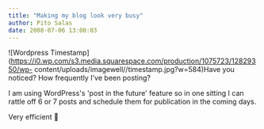 ```yaml
---
title: "Making my blog look very busy"
author: Pito Salas
date: 2008-07-06 13:00:03
---
```



![Wordpress
Timestamp](https://i0.wp.com/s3.media.squarespace.com/production/1075723/12829350/wp-
content/uploads/imagewell//timestamp.jpg?w=584)Have you noticed? How
frequently I've been posting?

I am using WordPress's 'post in the future' feature so in one sitting I can
rattle off 6 or 7 posts and schedule them for publication in the coming days.

Very efficient 🙂


